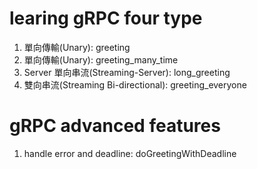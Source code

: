 # learing gRPC four type

1. 單向傳輸(Unary): greeting
2. 單向傳輸(Unary): greeting_many_time
3. Server 單向串流(Streaming-Server): long_greeting
4. 雙向串流(Streaming Bi-directional): greeting_everyone

# gRPC advanced features
1. handle error and deadline: doGreetingWithDeadline